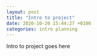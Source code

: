 ```yaml
---
layout: post
title: "Intro to project"
date: 2020-10-20 15:44:27 +0100
categories: intro planning
---
```


Intro to project goes here

